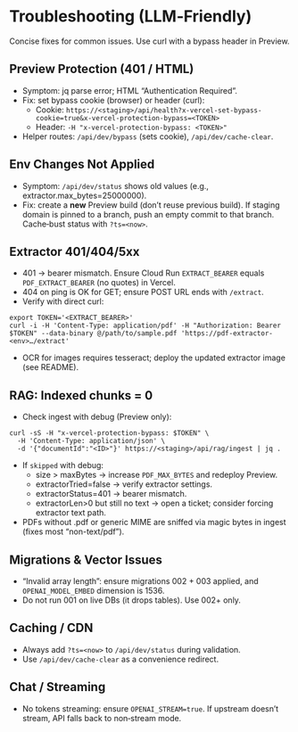 # Troubleshooting (LLM‑Friendly)

Concise fixes for common issues. Use curl with a bypass header in Preview.

## Preview Protection (401 / HTML)
- Symptom: jq parse error; HTML “Authentication Required”.
- Fix: set bypass cookie (browser) or header (curl):
  - Cookie: `https://<staging>/api/health?x-vercel-set-bypass-cookie=true&x-vercel-protection-bypass=<TOKEN>`
  - Header: `-H "x-vercel-protection-bypass: <TOKEN>"`
- Helper routes: `/api/dev/bypass` (sets cookie), `/api/dev/cache-clear`.

## Env Changes Not Applied
- Symptom: `/api/dev/status` shows old values (e.g., extractor.max_bytes=25000000).
- Fix: create a **new** Preview build (don’t reuse previous build). If staging domain is pinned to a branch, push an empty commit to that branch. Cache‑bust status with `?ts=<now>`.

## Extractor 401/404/5xx
- 401 → bearer mismatch. Ensure Cloud Run `EXTRACT_BEARER` equals `PDF_EXTRACT_BEARER` (no quotes) in Vercel.
- 404 on ping is OK for GET; ensure POST URL ends with `/extract`.
- Verify with direct curl:
```
export TOKEN='<EXTRACT_BEARER>'
curl -i -H 'Content-Type: application/pdf' -H "Authorization: Bearer $TOKEN" --data-binary @/path/to/sample.pdf 'https://pdf-extractor-<env>…/extract'
```
- OCR for images requires tesseract; deploy the updated extractor image (see README).

## RAG: Indexed chunks = 0
- Check ingest with debug (Preview only):
```
curl -sS -H "x-vercel-protection-bypass: $TOKEN" \
  -H 'Content-Type: application/json' \
  -d '{"documentId":"<ID>"}' https://<staging>/api/rag/ingest | jq .
```
- If `skipped` with debug:
  - size > maxBytes → increase `PDF_MAX_BYTES` and redeploy Preview.
  - extractorTried=false → verify extractor settings.
  - extractorStatus=401 → bearer mismatch.
  - extractorLen>0 but still no text → open a ticket; consider forcing extractor text path.
- PDFs without .pdf or generic MIME are sniffed via magic bytes in ingest (fixes most “non-text/pdf”).

## Migrations & Vector Issues
- “Invalid array length”: ensure migrations 002 + 003 applied, and `OPENAI_MODEL_EMBED` dimension is 1536.
- Do not run 001 on live DBs (it drops tables). Use 002+ only.

## Caching / CDN
- Always add `?ts=<now>` to `/api/dev/status` during validation.
- Use `/api/dev/cache-clear` as a convenience redirect.

## Chat / Streaming
- No tokens streaming: ensure `OPENAI_STREAM=true`. If upstream doesn’t stream, API falls back to non‑stream mode.

